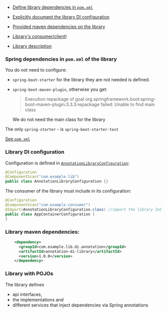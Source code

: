 - [Define library dependencies in `pom.xml`](#spring-dependencies-in-pomxml-of-the-library)
- [Explicitly document the library DI configuration](#library-di-configuration)
- [Provided maven dependencies on the library](#library-maven-dependencies)

- [Library's consumer/client](../annotation_application/README.md))

- [Library description](#library-with-pojos)

### Spring dependencies in `pom.xml` of the library

You do not need to configure:
- `spring-boot-starter` for the library they are not needed is defined.
- `spring-boot-maven-plugin`, otherwise you get:
  > Execution repackage of goal org.springframework.boot:spring-boot-maven-plugin:3.3.3:repackage failed: 
  > Unable to find main class

  We do not need the main class for the library

The only `spring-starter` - is `spring-boot-starter-test`

[See `pom.xml`](pom.xml) 

### Library DI configuration

Configuration is defined in [`AnnotationLibraryConfiguration`](src/main/java/com/example/di/ann/lib/AnnotationLibraryConfiguration.java):
```java
@Configuration
@ComponentScan("com.example.lib")
public class AnnotationLibraryConfiguration {}
```

The consumer of the library must include in its configuration:
```java
@Configuration
@ComponentScan("com.example.consumer")
@Import(AnnotationLibraryConfiguration.class) //import the library IoC  container configuration
public class AppContainerConfiguration {
}
```

### Library maven dependencies:
```xml
    <dependency>
      <groupId>com.example.lib.di.annotation</groupId>
      <artifactId>annotation-di-library</artifactId>
      <version>1.0.0</version>
    </dependency>
```

### Library with POJOs

The library defines
- api interfaces, 
- the implementations and 
- different services that inject dependencies via Spring annotations
